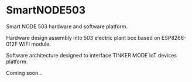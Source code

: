 # SmartNODE503
Smart NODE 503 hardware and software platform.

Hardware design assembly into 503 electric plant box based on ESP8266-012F WIFI module. 

Software architecture designed to interface TINKER MODE IoT devices platform.

Coming soon...
